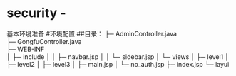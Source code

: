 # security -
基本环境准备
#环境配置
##目录：
├─ AdminController.java  
├─ GongfuController.java  
├─ WEB-INF  
│    ├─ include
│    │    ├─ navbar.jsp
│    │    └─ sidebar.jsp
│    └─ views
│           ├─ level1
│           ├─ level2
│           ├─ level3
│           ├─ main.jsp
│           └─ no_auth.jsp
├─ index.jsp
└─ layui
